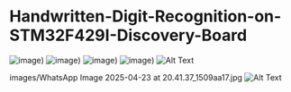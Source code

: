 # Handwritten-Digit-Recognition-on-STM32F429I-Discovery-Board
![image]((https://github.com/himanshub22ee080/Handwritten-Digit-Recognition-on-STM32F429I-Discovery-Board/blob/main/images/WhatsApp%20Image%202025-04-23%20at%2020.41.37_1509aa17.jpg)))
![image]([https://user-images.githubusercontent.com/xxx/your-image.png](https://github.com/himanshub22ee080/Handwritten-Digit-Recognition-on-STM32F429I-Discovery-Board/blob/main/images/WhatsApp%20Image%202025-04-23%20at%2020.41.37_1509aa17.jpg)))
![image](https://user-images.githubusercontent.com/xxx/your-image.png))
![image](https://user-images.githubusercontent.com/xxx/your-image.png))
![Alt Text](https://github.com/himanshub22ee080/Handwritten-Digit-Recognition-on-STM32F429I-Discovery-Board/blob/main/images/WhatsApp%20Image%202025-04-23%20at%2020.41.37_1509aa17.jpg>)

images/WhatsApp Image 2025-04-23 at 20.41.37_1509aa17.jpg
![Alt Text](https://raw.githubusercontent.com/<username>/<repo>/<branch>/<https://github.com/himanshub22ee080/Handwritten-Digit-Recognition-on-STM32F429I-Discovery-Board/blob/main/images/WhatsApp%20Image%202025-04-23%20at%2020.41.37_1509aa17.jpg>)
